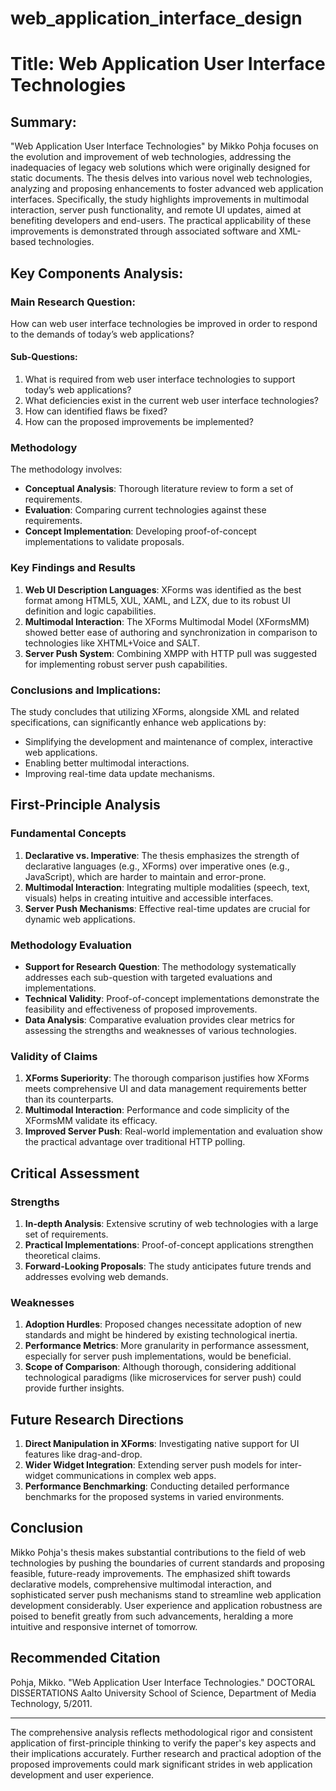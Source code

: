 # web_application_interface_design

# Title: Web Application User Interface Technologies

## Summary:
"Web Application User Interface Technologies" by Mikko Pohja focuses on the evolution and improvement of web technologies, addressing the inadequacies of legacy web solutions which were originally designed for static documents. The thesis delves into various novel web technologies, analyzing and proposing enhancements to foster advanced web application interfaces. Specifically, the study highlights improvements in multimodal interaction, server push functionality, and remote UI updates, aimed at benefiting developers and end-users. The practical applicability of these improvements is demonstrated through associated software and XML-based technologies.

## Key Components Analysis:

### Main Research Question:
How can web user interface technologies be improved in order to respond to the demands of today’s web applications?

#### Sub-Questions:
1. What is required from web user interface technologies to support today’s web applications?
2. What deficiencies exist in the current web user interface technologies?
3. How can identified flaws be fixed?
4. How can the proposed improvements be implemented?

### Methodology

The methodology involves:
- **Conceptual Analysis**: Thorough literature review to form a set of requirements.
- **Evaluation**: Comparing current technologies against these requirements.
- **Concept Implementation**: Developing proof-of-concept implementations to validate proposals.

### Key Findings and Results
1. **Web UI Description Languages**: XForms was identified as the best format among HTML5, XUL, XAML, and LZX, due to its robust UI definition and logic capabilities.
2. **Multimodal Interaction**: The XForms Multimodal Model (XFormsMM) showed better ease of authoring and synchronization in comparison to technologies like XHTML+Voice and SALT.
3. **Server Push System**: Combining XMPP with HTTP pull was suggested for implementing robust server push capabilities.

### Conclusions and Implications:
The study concludes that utilizing XForms, alongside XML and related specifications, can significantly enhance web applications by:
- Simplifying the development and maintenance of complex, interactive web applications.
- Enabling better multimodal interactions.
- Improving real-time data update mechanisms.

## First-Principle Analysis

### Fundamental Concepts

1. **Declarative vs. Imperative**: The thesis emphasizes the strength of declarative languages (e.g., XForms) over imperative ones (e.g., JavaScript), which are harder to maintain and error-prone.
2. **Multimodal Interaction**: Integrating multiple modalities (speech, text, visuals) helps in creating intuitive and accessible interfaces.
3. **Server Push Mechanisms**: Effective real-time updates are crucial for dynamic web applications.

### Methodology Evaluation

- **Support for Research Question**: The methodology systematically addresses each sub-question with targeted evaluations and implementations.
- **Technical Validity**: Proof-of-concept implementations demonstrate the feasibility and effectiveness of proposed improvements.
- **Data Analysis**: Comparative evaluation provides clear metrics for assessing the strengths and weaknesses of various technologies.

### Validity of Claims

1. **XForms Superiority**: The thorough comparison justifies how XForms meets comprehensive UI and data management requirements better than its counterparts.
2. **Multimodal Interaction**: Performance and code simplicity of the XFormsMM validate its efficacy.
3. **Improved Server Push**: Real-world implementation and evaluation show the practical advantage over traditional HTTP polling.

## Critical Assessment

### Strengths
1. **In-depth Analysis**: Extensive scrutiny of web technologies with a large set of requirements.
2. **Practical Implementations**: Proof-of-concept applications strengthen theoretical claims.
3. **Forward-Looking Proposals**: The study anticipates future trends and addresses evolving web demands.

### Weaknesses
1. **Adoption Hurdles**: Proposed changes necessitate adoption of new standards and might be hindered by existing technological inertia.
2. **Performance Metrics**: More granularity in performance assessment, especially for server push implementations, would be beneficial.
3. **Scope of Comparison**: Although thorough, considering additional technological paradigms (like microservices for server push) could provide further insights.

## Future Research Directions

1. **Direct Manipulation in XForms**: Investigating native support for UI features like drag-and-drop.
2. **Wider Widget Integration**: Extending server push models for inter-widget communications in complex web apps.
3. **Performance Benchmarking**: Conducting detailed performance benchmarks for the proposed systems in varied environments.

## Conclusion

Mikko Pohja's thesis makes substantial contributions to the field of web technologies by pushing the boundaries of current standards and proposing feasible, future-ready improvements. The emphasized shift towards declarative models, comprehensive multimodal interaction, and sophisticated server push mechanisms stand to streamline web application development considerably. User experience and application robustness are poised to benefit greatly from such advancements, heralding a more intuitive and responsive internet of tomorrow.

## Recommended Citation
Pohja, Mikko. "Web Application User Interface Technologies." DOCTORAL DISSERTATIONS Aalto University School of Science, Department of Media Technology, 5/2011.

---

The comprehensive analysis reflects methodological rigor and consistent application of first-principle thinking to verify the paper's key aspects and their implications accurately. Further research and practical adoption of the proposed improvements could mark significant strides in web application development and user experience.
